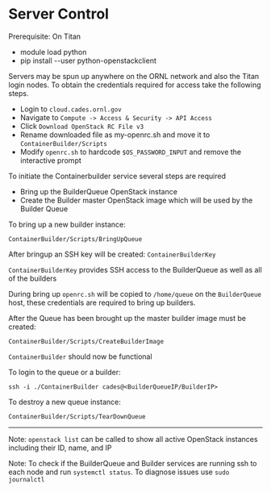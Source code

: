 # Server Control

Prerequisite: On Titan
* module load python
* pip install --user python-openstackclient

Servers may be spun up anywhere on the ORNL network and also the Titan login nodes. To obtain the credentials required for access take the following steps.
* Login to `cloud.cades.ornl.gov`
* Navigate to `Compute -> Access & Security -> API Access`
* Click `Download OpenStack RC File v3`
* Rename downloaded file as my-openrc.sh and move it to `ContainerBuilder/Scripts`
* Modify `openrc.sh` to hardcode `$OS_PASSWORD_INPUT` and remove the interactive prompt

To initiate the Containerbuilder service several steps are required
* Bring up the BuilderQueue OpenStack instance
* Create the Builder master OpenStack image which will be used by the Builder Queue

To bring up a new builder instance:
```
ContainerBuilder/Scripts/BringUpQueue
```
After bringup an SSH key will be created: `ContainerBuilderKey`

 `ContainerBuilderKey` provides SSH access to the BuilderQueue as well as all of the builders

During bring up `openrc.sh` will be copied to `/home/queue` on the `BuilderQueue` host, these credentials are required to bring up builders.

After the Queue has been brought up the master builder image must be created:
```
ContainerBuilder/Scripts/CreateBuilderImage
```

`ContainerBuilder` should now be functional


To login to the queue or a builder:
```
ssh -i ./ContainerBuilder cades@<BuilderQueueIP/BuilderIP>
```

To destroy a new queue instance:
```
ContainerBuilder/Scripts/TearDownQueue
```

---
Note: `openstack list` can be called to show all active OpenStack instances including their ID, name, and IP

Note: To check if the BuilderQueue and Builder services are running ssh to each node and run `systemctl status`. To diagnose issues use `sudo journalctl`
